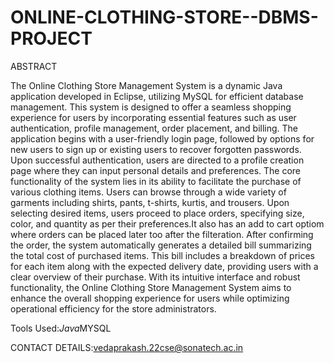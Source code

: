 # ONLINE-CLOTHING-STORE--DBMS-PROJECT

ABSTRACT

The Online Clothing Store Management System is a dynamic Java application developed in Eclipse, utilizing MySQL for efficient database management. This system is designed to offer a seamless shopping experience for users by incorporating essential features such as user authentication, profile management, order placement, and billing.
The application begins with a user-friendly login page, followed by options for new users to sign up or existing users to recover forgotten passwords. Upon successful authentication, users are directed to a profile creation page where they can input personal details and preferences.
The core functionality of the system lies in its ability to facilitate the purchase of various clothing items. Users can browse through a wide variety of garments including shirts, pants, t-shirts, kurtis, and trousers. Upon selecting desired items, users proceed to place orders, specifying size, color, and quantity as per their preferences.It also has an add to cart optiom where orders can be placed later too after the filteration.
After confirming the order, the system automatically generates a detailed bill summarizing the total cost of purchased items. This bill includes a breakdown of prices for each item along with the expected delivery date, providing users with a clear overview of their purchase.
With its intuitive interface and robust functionality, the Online Clothing Store Management System aims to enhance the overall shopping experience for users while optimizing operational efficiency for the store administrators.


Tools Used:*Java*MYSQL


CONTACT DETAILS:vedaprakash.22cse@sonatech.ac.in
